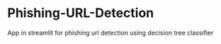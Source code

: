 # Phishing-URL-Detection
App in streamlit for phishing url detection using decision tree classifier  
